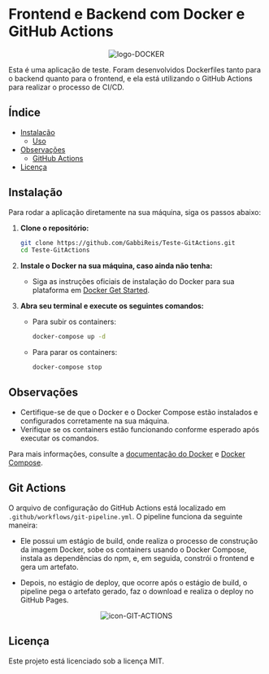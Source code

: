 # Frontend e Backend com Docker e GitHub Actions

<div align="center">
    
![logo-DOCKER](https://cdn.iconscout.com/icon/free/png-256/docker-10-1175197.png)

</div>

Esta é uma aplicação de teste. Foram desenvolvidos Dockerfiles tanto para o backend quanto para o frontend, e ela está utilizando o GitHub Actions para realizar o processo de CI/CD.

## Índice

- [Instalação](#instalação)
    - [Uso](#uso)
- [Observações](#observações)
    - [GitHub Actions](#github-actions)
- [Licença](#licença)


## Instalação

Para rodar a aplicação diretamente na sua máquina, siga os passos abaixo:

1. **Clone o repositório:**
    ```bash
    git clone https://github.com/GabbiReis/Teste-GitActions.git
    cd Teste-GitActions
    ```

2. **Instale o Docker na sua máquina, caso ainda não tenha:**
    - Siga as instruções oficiais de instalação do Docker para sua plataforma em [Docker Get Started](https://docs.docker.com/get-docker/).

3. **Abra seu terminal e execute os seguintes comandos:**

    - Para subir os containers:
      ```bash
      docker-compose up -d
      ```

    - Para parar os containers:
      ```bash
      docker-compose stop
      ```

## Observações

- Certifique-se de que o Docker e o Docker Compose estão instalados e configurados corretamente na sua máquina.
- Verifique se os containers estão funcionando conforme esperado após executar os comandos.

Para mais informações, consulte a [documentação do Docker](https://docs.docker.com/) e [Docker Compose](https://docs.docker.com/compose/).

## Git Actions

O arquivo de configuração do GitHub Actions está localizado em `.github/workflows/git-pipeline.yml`. O pipeline funciona da seguinte maneira:

- Ele possui um estágio de build, onde realiza o processo de construção da imagem Docker, sobe os containers usando o Docker Compose, instala as dependências do npm, e, em seguida, constrói o frontend e gera um artefato.

- Depois, no estágio de deploy, que ocorre após o estágio de build, o pipeline pega o artefato gerado, faz o download e realiza o deploy no GitHub Pages.

  
<div align="center">
    
  ![icon-GIT-ACTIONS](https://creazilla-store.fra1.digitaloceanspaces.com/icons/3255852/github-icon-sm.png)
  
</div>

## Licença

Este projeto está licenciado sob a licença MIT.
